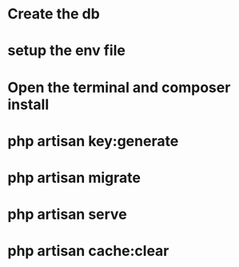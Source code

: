 # Create the db
# setup the env file
# Open the terminal and composer install
# php artisan key:generate 
# php artisan migrate
# php artisan serve
# php artisan cache:clear


